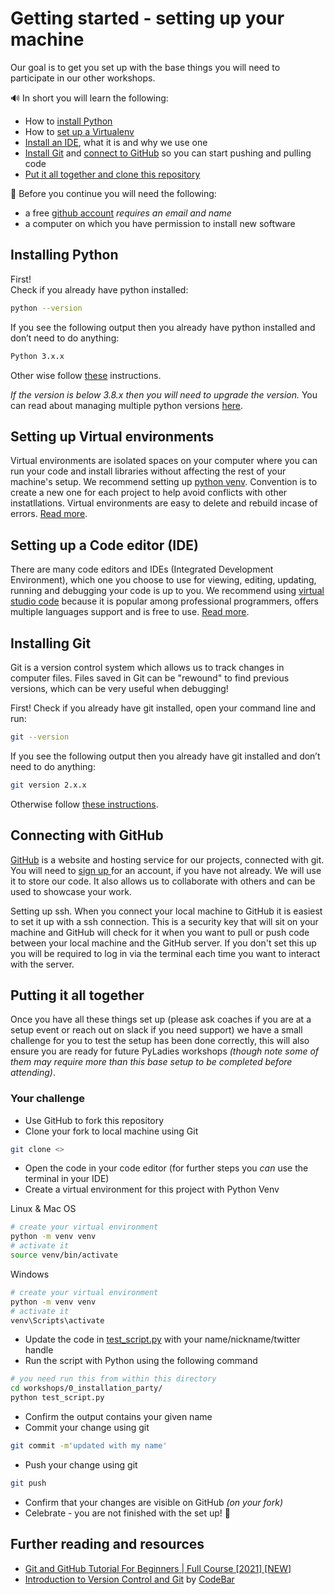 # Getting started - setting up your machine

Our goal is to get you set up with the base things you will need to participate in our other workshops.

🔊 In short you will learn the following:

- How to [install Python](#installing-python)
- How to [set up a Virtualenv](#setting-up-virtual-environments)
- [Install an IDE](#setting-up-a-code-editor-ide), what it is and why we use one
- [Install Git](#installing-git) and [connect to GitHub](#getting-started---setting-up-your-machine) so you can start pushing and pulling code
- [Put it all together and clone this repository](#putting-it-all-together)

🚨 Before you continue you will need the following:

- a free [github account](https://github.com/signup) *requires an email and name*
- a computer on which you have permission to install new software

## Installing Python

First!  
Check if you already have python installed:

```sh
python --version
```

If you see the following output then you already have python installed and don’t need to do anything: 

```sh
Python 3.x.x
```

Other wise follow [these](https://tutorial.djangogirls.org/en/installation/#python) instructions.

*If the version is below 3.8.x then you will need to upgrade the version.* You can read about managing multiple python versions [here](https://github.com/pyenv/pyenv#simple-python-version-management-pyenv).


## Setting up Virtual environments

Virtual environments are isolated spaces on your computer where you can run your code and install libraries without affecting the rest of your machine's setup. We recommend setting up [python venv](https://docs.python.org/3/library/venv.html). Convention is to create a new one for each project to help avoid conflicts with other instatllations. Virtual environments are easy to delete and rebuild incase of errors. [Read more](https://realpython.com/python-virtual-environments-a-primer/).

## Setting up a Code editor (IDE)

There are many code editors and IDEs (Integrated Development Environment), which one you choose to use for viewing, editing, updating, running and debugging your code is up to you. We recommend using [virtual studio code](https://code.visualstudio.com) because it is popular among professional programmers, offers multiple languages support and is free to use. [Read more](https://realpython.com/python-ides-code-editors-guide/).

## Installing Git

Git is a version control system which allows us to track changes in computer files. Files saved in Git can be "rewound" to find previous versions, which can be very useful when debugging!

First! 
Check if you already have git installed, open your command line and run:

```sh
git --version 
```

If you see the following output then you already have git installed and don’t need to do anything:

```sh
git version 2.x.x 
```

Otherwise follow [these instructions](https://github.com/git-guides/install-git).

## Connecting with GitHub

[GitHub](https//:github.com) is a website and hosting service for our projects, connected with git. You will need to [sign up ](https://github.com/join) for an account, if you have not already. We will use it to store our code. It also allows us to collaborate with others and can be used to showcase your work.

Setting up ssh. When you connect your local machine to GitHub it is easiest to set it up with a ssh connection. This is a security key that will sit on your machine and GitHub will check for it when you want to pull or push code between your local machine and the GitHub server. If you don't set this up you will be required to log in via the terminal each time you want to interact with the server.

## Putting it all together

Once you have all these things set up (please ask coaches if you are at a setup event or reach out on slack if you need support) we have a small challenge for you to test the setup has been done correctly, this will also ensure you are ready for future PyLadies workshops *(though note some of them may require more than this base setup to be completed before attending)*.

### Your challenge

- Use GitHub to fork this repository
- Clone your fork to local machine using Git

```sh
git clone <>
```

- Open the code in your code editor (for further steps you *can* use the terminal in your IDE)
- Create a virtual environment for this project with Python Venv

Linux & Mac OS
```sh
# create your virtual environment
python -m venv venv
# activate it
source venv/bin/activate

```

Windows
```sh
# create your virtual environment
python -m venv venv
# activate it
venv\Scripts\activate

```
- Update the code in [test_script.py](README.md) with your name/nickname/twitter handle
- Run the script with Python using the following command

```sh
# you need run this from within this directory
cd workshops/0_installation_party/
python test_script.py
```
- Confirm the output contains your given name
- Commit your change using git

```sh
git commit -m'updated with my name'
```
- Push your change using git

```sh
git push
```
- Confirm that your changes are visible on GitHub *(on your fork)*
- Celebrate - you are not finished with the set up! 🎉

## Further reading and resources

- [Git and GitHub Tutorial For Beginners | Full Course [2021] [NEW]](https://www.youtube.com/watch?v=3fUbBnN_H2c)
- [Introduction to Version Control and Git](http://tutorials.codebar.io/version-control/introduction/tutorial.html) by [CodeBar](https://codebar.io/)